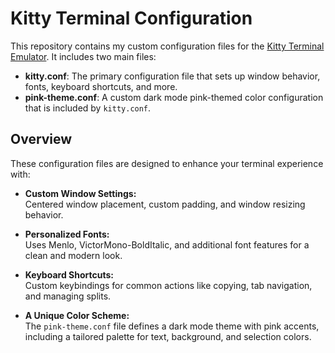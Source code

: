 # Kitty Terminal Configuration

This repository contains my custom configuration files for the [Kitty Terminal Emulator](https://sw.kovidgoyal.net/kitty/). It includes two main files:

- **kitty.conf**: The primary configuration file that sets up window behavior, fonts, keyboard shortcuts, and more.
- **pink-theme.conf**: A custom dark mode pink-themed color configuration that is included by `kitty.conf`.

## Overview

These configuration files are designed to enhance your terminal experience with:

- **Custom Window Settings:**  
  Centered window placement, custom padding, and window resizing behavior.

- **Personalized Fonts:**  
  Uses Menlo, VictorMono-BoldItalic, and additional font features for a clean and modern look.

- **Keyboard Shortcuts:**  
  Custom keybindings for common actions like copying, tab navigation, and managing splits.

- **A Unique Color Scheme:**  
  The `pink-theme.conf` file defines a dark mode theme with pink accents, including a tailored palette for text, background, and selection colors.

